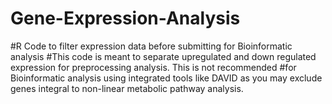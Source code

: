 # Gene-Expression-Analysis
#R Code to filter expression data before submitting for Bioinformatic analysis
#This code is meant to separate upregulated and down regulated expression for preprocessing analysis. This is not recommended 
#for Bioinformatic analysis using integrated tools like DAVID as you may exclude genes integral to non-linear metabolic pathway analysis. 

